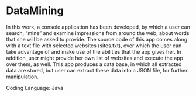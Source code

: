 # DataMining
In this work, a console application has been developed, by which a user can search, “mine” and examine impressions from
around the web, about words that she will be asked to provide. The source code of this app comes along with a text file 
with selected websites (sites.txt), over which the user can take advantage of and make use of the abilities that the app 
gives her. In addition, user might provide her own list of websites and execute the app over them, as well. This app produces
a data base, in which all extracted data are stored, but user can extract these data into a JSON file, for further manipulation.

Coding Language: Java
